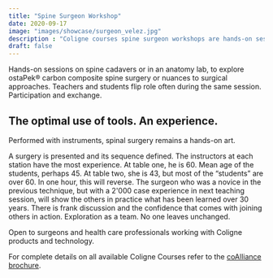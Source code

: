```yaml
---
title: "Spine Surgeon Workshop"
date: 2020-09-17
image: "images/showcase/surgeon_velez.jpg"
description : "Coligne courses spine surgeon workshops are hands-on sessions to explore ostaPek® carbon composite nuances during surgical treatment."
draft: false
---
```


Hands-on sessions on spine cadavers or in an anatomy lab, to explore ostaPek® carbon composite spine surgery or nuances to surgical approaches. 
Teachers and students flip role often during the same session. Participation and exchange.

<!--more-->

## The optimal use of tools. An experience.

Performed with instruments, spinal surgery remains a hands-on
art.

A surgery is presented and its sequence defined. The instructors
at each station have the most experience. At table one,
he is 60. Mean age of the students, perhaps 45. At table two,
she is 43, but most of the “students” are over 60. In one
hour, this will reverse. The surgeon who was a novice in the
previous technique, but with a 2'000 case experience in next
teaching session, will show the others in practice what has
been learned over 30 years. There is frank discussion and the
confidence that comes with joining others in action. Exploration
as a team. No one leaves unchanged.

Open to surgeons and health care
professionals working with Coligne products and technology.

For complete details on all available Coligne Courses refer to the [coAlliance brochure](https://saps2412.github.io/courses/coligne_courses.pdf).